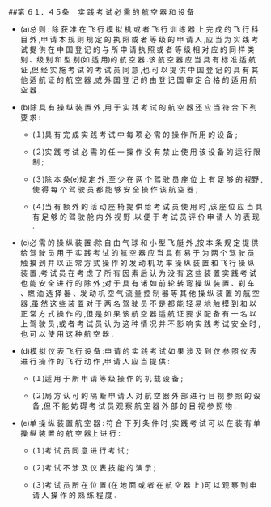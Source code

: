 ##第 ６１．４５条 　实 践 考 试 必 需 的 航 空 器 和 设 备 

- (a)总 则 : 除 获 准 在 飞 行 模 拟 机 或 者 飞 行 训 练 器 上 完 成 的 飞 行 科 目 外 ,申 请 本 规 则 规 定 的 执 照 或 者 等 级 的 申 请 人 ,应 当 为 实 践 考 试 提 供 在 中 国 登 记 的 与 所 申 请 执 照 或 者 等 级 相 对 应 的 同 样 类 别 、级 别 和 型 别(如 适 用)的 航 空 器 .该 航 空 器 应 当 具 有 标 准 适 航 证 ,但 经 实 施 考 试 的 考 试 员 同 意 ,也 可 以 提 供 中 国 登 记 的 具 有 其 他 适 航 证 的 航 空 器 ,或 外 国 登 记 的 由 登 记 国 审 定 合 格 的 适 用 航 空 器 .

- (b)除 具 有 操 纵 装 置 外 ,用 于 实 践 考 试 的 航 空 器 还 应 当 符 合 下 列 要 求 :

  + (１)具 有 完 成 实 践 考 试 中 每 项 必 需 的 操 作 所 用 的 设 备 ; 

  + (２)实 践 考 试 必 需 的 任 一 操 作 没 有 禁 止 使 用 该 设 备 的 运 行 限制 ;

  + (３)除 本 条(e)规 定 外 ,至 少 在 两 个 驾 驶 员 座 位 上 有 足 够 的 视野 ,使 得 每 个 驾 驶 员 都 能 够 安 全 操 作 该 航 空 器 ;

  + (４)当 有 额 外 的 活 动 座 椅 提 供 给 考 试 员 使 用 时 ,该 座 位 应 当 具 有 足 够 的 驾 驶 舱 内 外 视 野 ,以 便 于 考 试 员 评 价 申 请 人 的 表 现 .

- (c)必 需 的 操 纵 装 置 :除 自 由 气 球 和 小 型 飞 艇 外 ,按 本 条 规 定 提 供 给 驾 驶 员 用 于 实
践 考 试 的 航 空 器 应 当 具 有 易 于 为 两 个 驾 驶 员 触 摸 到 并 以 正 常 方 式 操 作 的 发 动 机 功 率 操 纵 装 置 和 飞 行 操 纵 装 置 ,考 试 员 在 考 虑 了 所 有 因 素 后 认 为 没 有 这 些 装 置 实 践 考 试 也 能 安 全 进 行 的 除 外 ;对 于 具 有 诸 如 前 轮 转 弯 操 纵 装 置 、刹 车 、燃 油 选 择 器 、发 动 机 空 气 流 量 控 制 器 等 其 他 操 纵 装 置 的 航 空 器 ,虽 然 这 些 装 置 对 于 两 名 驾 驶 员 不 是 都 能 轻 易 地 触 摸 到 和 以 正 常 方 式 操 作 的 ,但 是 如 果 该 航 空 器 适 航 证 要 求 配 备 有 一 名 以 上 驾 驶 员 ,或 者 考 试 员 认 为 这 种 情 况 并 不 影 响 实 践 考 试 安 全 时 ,也 可 以 使 用 这 种 航 空 器 .

- (d)模 拟 仪 表 飞 行 设 备 :申 请 的 实 践 考 试 如 果 涉 及 到 仅 参 照 仪 表 进 行 操 作 的 飞 行 动 作 ,申 请 人 应 当 提 供 :

  + (１)适 用 于 所 申 请 等 级 操 作 的 机 载 设 备 ; 

  + (２)局 方 认 可 的 隔 断 申 请 人 对 航 空 器 外 部 进 行 目 视 参 照 的 设备 ,但 不 能 妨 碍 考 试 员 观 察 航 空 器 外 部 的 目 视 参 照 物 . 

- (e)单 操 纵 装 置 航 空 器 : 符 合 下 列 条 件 时 ,实 践 考 试 可 以 在 装 有 单 操 纵 装 置 的 航 空 器上 进 行 : 

  + (１)考 试 员 同 意 进 行 考 试 ;

  + (２)考 试 不 涉 及 仪 表 技 能 的 演 示 ;

  + (３)考 试 员 所 在 位 置 (在 地 面 或 者 在 航 空 器 上 )可 以 观 察 到 申请 人 操 作 的 熟 练 程 度 .
